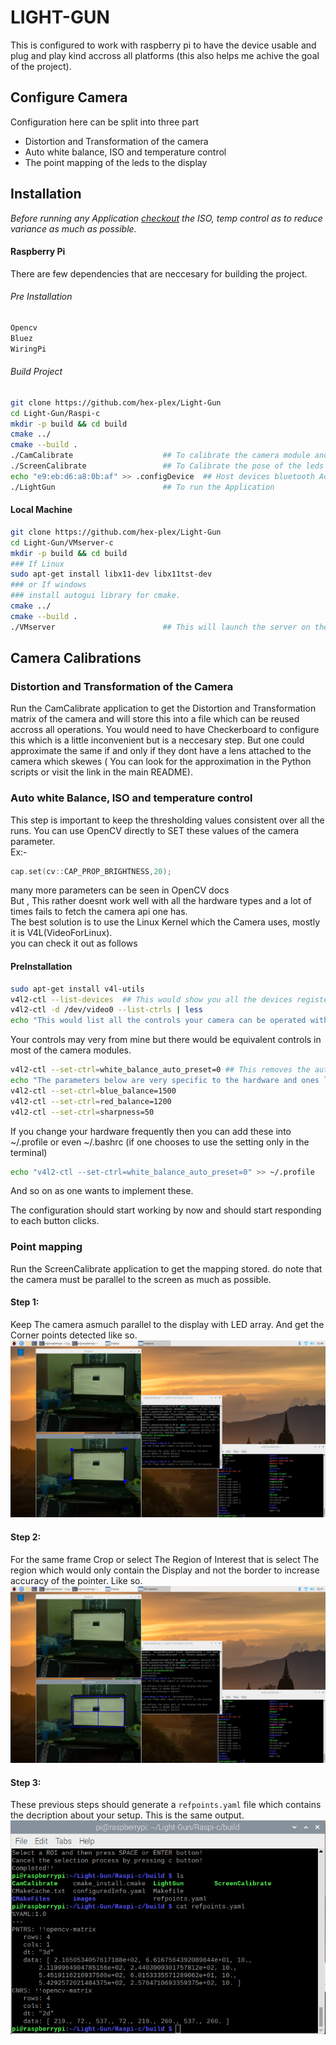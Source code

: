 # LIGHT-GUN
This is configured to work with raspberry pi to have the device usable and plug and play kind accross all platforms (this also helps me achive the goal of the project).

## Configure Camera
Configuration here can be split into three part
- Distortion and Transformation of the camera
- Auto white balance, ISO and temperature control
- The point mapping of the leds to the display

## Installation
_Before running any Application <a href="#PreInstallation">checkout</a> the ISO, temp control as to reduce variance as much as possible._
#### Raspberry Pi
There are few dependencies that are neccesary for building the project.
###### Pre Installation
```bash
Opencv
Bluez
WiringPi
```
###### Build Project
``` bash
git clone https://github.com/hex-plex/Light-Gun
cd Light-Gun/Raspi-c
mkdir -p build && cd build
cmake ../
cmake --build .
./CamCalibrate                    ## To calibrate the camera module and attain its distcoeff and camera matrix
./ScreenCalibrate                 ## To Calibrate the pose of the leds and map them with edges of display
echo "e9:eb:d6:a8:0b:af" >> .configDevice  ## Host devices bluetooth Address to connect.
./LightGun                        ## To run the Application
```
#### Local Machine
``` bash
git clone https://github.com/hex-plex/Light-Gun
cd Light-Gun/VMserver-c
mkdir -p build && cd build
### If Linux
sudo apt-get install libx11-dev libx11tst-dev
### or If windows
### install autogui library for cmake.
cmake ../
cmake --build .
./VMserver                        ## This will launch the server on the local host
```

## Camera Calibrations
### Distortion and Transformation of the Camera
Run the CamCalibrate application to get the Distortion and Transformation matrix of the camera and will store this into a file which can be reused accross all operations. You would need to have Checkerboard to configure this which is a little inconvenient but is a neccesary step. But one could approximate the same if and only if they dont have a lens attached to the camera which skewes ( You can look for the approximation in the Python scripts or visit the link in the main README).
### Auto white Balance, ISO and temperature control
This step is important to keep the thresholding values consistent over all the runs. You can use OpenCV directly to SET these values of the camera parameter.<br/>
Ex:- <br/>
```C++
cap.set(cv::CAP_PROP_BRIGHTNESS,20);
```
many more parameters can be seen in OpenCV docs<br/>
But , This rather doesnt work well with all the hardware types and a lot of times fails to fetch the camera api one has.<br/>
The best solution is to use the Linux Kernel which the Camera uses, mostly it is V4L(VideoForLinux).<br/>
you can check it out as follows
#### PreInstallation
```bash
sudo apt-get install v4l-utils
v4l2-ctl --list-devices  ## This would show you all the devices registered under the api
v4l2-ctl -d /dev/video0 --list-ctrls | less
echo "This would list all the controls your camera can be operated with."
```
Your controls may very from mine but there would be equivalent controls in most of the camera modules.
```bash
v4l2-ctl --set-ctrl=white_balance_auto_preset=0 ## This removes the auto configuration of white Balance
echo "The parameters below are very specific to the hardware and ones liking and doesnt make any major impact"
v4l2-ctl --set-ctrl=blue_balance=1500
v4l2-ctl --set-ctrl=red_balance=1200
v4l2-ctl --set-ctrl=sharpness=50
```
If you change your hardware frequently then you can add these into ~/.profile or even ~/.bashrc (if one chooses to use the setting only in the terminal)
```bash
echo "v4l2-ctl --set-ctrl=white_balance_auto_preset=0" >> ~/.profile
```
And so on as one wants to implement these.


The configuration should start working by now and should start responding to each button clicks.
### Point mapping
Run the ScreenCalibrate application to get the mapping stored. do note that the camera must be parallel to the screen as much as possible.
#### Step 1:
Keep The camera asmuch parallel to the display with LED array. And get the Corner points detected like so.
![Corner points](raspi-feed/Desktop/2020-10-19-024653_1920x1080_scrot.png?raw=True)
#### Step 2:
For the same frame Crop or select The Region of Interest that is select The region which would only contain the Display and not the border to increase accuracy of the pointer. Like so.
![Region Of Interest](raspi-feed/Desktop/2020-10-19-024724_1920x1080_scrot.png?raw=True)
#### Step 3:
These previous steps should generate a ```refpoints.yaml``` file which contains the decription about your setup. This is the same output.
![Output](raspi-feed/Desktop/2020-10-19-025031_1920x1080_scrot.png)
